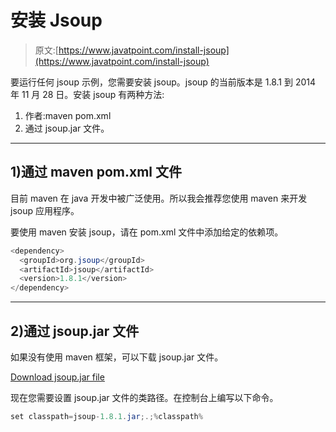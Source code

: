 # 安装 Jsoup

> 原文:[https://www.javatpoint.com/install-jsoup](https://www.javatpoint.com/install-jsoup)

要运行任何 jsoup 示例，您需要安装 jsoup。jsoup 的当前版本是 1.8.1 到 2014 年 11 月 28 日。安装 jsoup 有两种方法:

1.  作者:maven pom.xml
2.  通过 jsoup.jar 文件。

* * *

## 1)通过 maven pom.xml 文件

目前 maven 在 java 开发中被广泛使用。所以我会推荐您使用 maven 来开发 jsoup 应用程序。

要使用 maven 安装 jsoup，请在 pom.xml 文件中添加给定的依赖项。

```java
<dependency>
  <groupId>org.jsoup</groupId>
  <artifactId>jsoup</artifactId>
  <version>1.8.1</version>
</dependency>

```

* * *

## 2)通过 jsoup.jar 文件

如果没有使用 maven 框架，可以下载 jsoup.jar 文件。

[Download jsoup.jar file](/jsouppages/jsoup-1.8.1.jar)

现在您需要设置 jsoup.jar 文件的类路径。在控制台上编写以下命令。

```java
set classpath=jsoup-1.8.1.jar;.;%classpath%

```